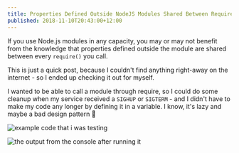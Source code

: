 ```yaml
---
title: Properties Defined Outside NodeJS Modules Shared Between Requires
published: 2018-11-10T20:43:00+12:00
---
```


If you use Node.js modules in any capacity, you may or may not benefit from the knowledge that properties defined outside the module are shared between every `require()` you call.

This is just a quick post, because I couldn't find anything right-away on the internet - so I ended up checking it out for myself.

I wanted to be able to call a module through require, so I could do some cleanup when my service received a `SIGHUP` or `SIGTERM` - and I didn't have to make my code any longer by defining it in a variable. I know, it's lazy and maybe a bad design pattern 😬

![example code that i was testing](https://crookm.ams3.cdn.digitaloceanspaces.com/media/2018/properties-defined-outside-nodejs-modules-shared-between-requires--4c063839-e3c4-42c5-b11b-be3eabbaa917.png)

![the output from the console after running it](https://crookm.ams3.cdn.digitaloceanspaces.com/media/2018/properties-defined-outside-nodejs-modules-shared-between-requires--a741f072-6c70-42e0-ba75-a34e1f371469.png)
